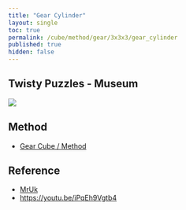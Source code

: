 ```yaml
---
title: "Gear Cylinder"
layout: single
toc: true
permalink: /cube/method/gear/3x3x3/gear_cylinder
published: true
hidden: false
---
```


<head>
  <base target="_blank">
</head>



## Twisty Puzzles - Museum

<a href="https://twistypuzzles.com/app/museum/museum_showitem.php?pkey=8363">
  <img src="https://twistypuzzles.com/museum/large/08363-01.jpg">
</a>



## Method

- [Gear Cube / Method](/cube/method/gear/3x3x3/gear_cube/method)



## Reference

- [MrUk](https://youtu.be/KEMA7UfC2C0)
- <https://youtu.be/iPqEh9Vgtb4>